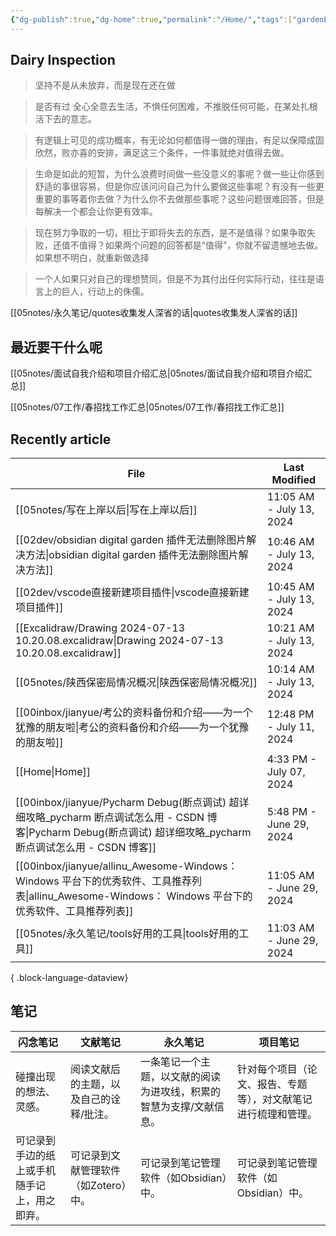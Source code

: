 ```yaml
---
{"dg-publish":true,"dg-home":true,"permalink":"/Home/","tags":["gardenEntry"],"dgPassFrontmatter":true,"noteIcon":""}
---
```



## Dairy Inspection

> 坚持不是从未放弃，而是现在还在做

> 是否有过 全心全意去生活，不惧任何困难，不推脱任何可能，在某处扎根活下去的意志。

> 有逻辑上可见的成功概率，有无论如何都值得一做的理由，有足以保障成固欣然，败亦喜的安排，满足这三个条件，一件事就绝对值得去做。

> 生命是如此的短暂，为什么浪费时间做一些没意义的事呢？做一些让你感到舒适的事很容易，但是你应该问问自己为什么要做这些事呢？有没有一些更重要的事等着你去做？为什么你不去做那些事呢？这些问题很难回答，但是每解决一个都会让你更有效率。

> 现在努力争取的一切，相比于即将失去的东西，是不是值得？如果争取失败，还值不值得？如果两个问题的回答都是“值得”，你就不留遗憾地去做。如果想不明白，就重新做选择

> 一个人如果只对自己的理想赞同，但是不为其付出任何实际行动，往往是语言上的巨人，行动上的侏儒。

[[05notes/永久笔记/quotes收集发人深省的话\|quotes收集发人深省的话]]


##  最近要干什么呢




[[05notes/面试自我介绍和项目介绍汇总\|05notes/面试自我介绍和项目介绍汇总]]


[[05notes/07工作/春招找工作汇总\|05notes/07工作/春招找工作汇总]]
















## Recently article

| File                                                                                                                            | Last Modified            |
| ------------------------------------------------------------------------------------------------------------------------------- | ------------------------ |
| [[05notes/写在上岸以后\|写在上岸以后]]                                                                                                   | 11:05 AM - July 13, 2024 |
| [[02dev/obsidian digital garden 插件无法删除图片解决方法\|obsidian digital garden 插件无法删除图片解决方法]]                                         | 10:46 AM - July 13, 2024 |
| [[02dev/vscode直接新建项目插件\|vscode直接新建项目插件]]                                                                                     | 10:45 AM - July 13, 2024 |
| [[Excalidraw/Drawing 2024-07-13 10.20.08.excalidraw\|Drawing 2024-07-13 10.20.08.excalidraw]]                                | 10:21 AM - July 13, 2024 |
| [[05notes/陕西保密局情况概况\|陕西保密局情况概况]]                                                                                             | 10:14 AM - July 13, 2024 |
| [[00inbox/jianyue/考公的资料备份和介绍——为一个犹豫的朋友啦\|考公的资料备份和介绍——为一个犹豫的朋友啦]]                                                             | 12:48 PM - July 11, 2024 |
| [[Home\|Home]]                                                                                                               | 4:33 PM - July 07, 2024  |
| [[00inbox/jianyue/Pycharm Debug(断点调试) 超详细攻略_pycharm 断点调试怎么用 - CSDN 博客\|Pycharm Debug(断点调试) 超详细攻略_pycharm 断点调试怎么用 - CSDN 博客]] | 5:48 PM - June 29, 2024  |
| [[00inbox/jianyue/allinu_Awesome-Windows： Windows 平台下的优秀软件、工具推荐列表\|allinu_Awesome-Windows： Windows 平台下的优秀软件、工具推荐列表]]         | 11:05 AM - June 29, 2024 |
| [[05notes/永久笔记/tools好用的工具\|tools好用的工具]]                                                                                      | 11:03 AM - June 29, 2024 |

{ .block-language-dataview}


## 笔记

| 闪念笔记 | 文献笔记 | 永久笔记 | 项目笔记 |
| ---- | ---- | ---- | ---- |
| 碰撞出现的想法、灵感。 | 阅读文献后的主题，以及自己的诠释/批注。 | 一条笔记一个主题，以文献的阅读为进攻线，积累的智慧为支撑/文献信息。 | 针对每个项目（论文、报告、专题等），对文献笔记进行梳理和管理。 |
| 可记录到手边的纸上或手机随手记上，用之即弃。 | 可记录到文献管理软件（如Zotero）中。 | 可记录到笔记管理软件（如Obsidian）中。 | 可记录到笔记管理软件（如Obsidian）中。 |


